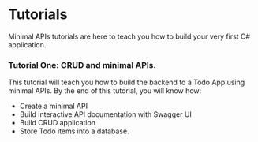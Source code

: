 # Tutorials

Minimal APIs tutorials are here to teach you how to build your very first C# application. 

### Tutorial One:  CRUD and minimal APIs. 

This tutorial will teach you how to build the backend to a Todo App using minimal APIs. By the end of this tutorial, you will know how: 
- Create a minimal API
- Build interactive API documentation with Swagger UI 
- Build CRUD application 
- Store Todo items into a database.
